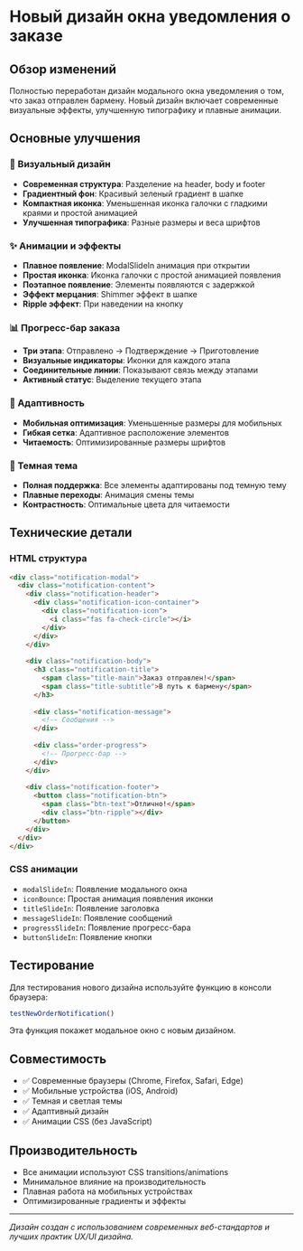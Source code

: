 # Новый дизайн окна уведомления о заказе

## Обзор изменений

Полностью переработан дизайн модального окна уведомления о том, что заказ отправлен бармену. Новый дизайн включает современные визуальные эффекты, улучшенную типографику и плавные анимации.

## Основные улучшения

### 🎨 Визуальный дизайн
- **Современная структура**: Разделение на header, body и footer
- **Градиентный фон**: Красивый зеленый градиент в шапке
- **Компактная иконка**: Уменьшенная иконка галочки с гладкими краями и простой анимацией
- **Улучшенная типографика**: Разные размеры и веса шрифтов

### ✨ Анимации и эффекты
- **Плавное появление**: ModalSlideIn анимация при открытии
- **Простая иконка**: Иконка галочки с простой анимацией появления
- **Поэтапное появление**: Элементы появляются с задержкой
- **Эффект мерцания**: Shimmer эффект в шапке
- **Ripple эффект**: При наведении на кнопку

### 📊 Прогресс-бар заказа
- **Три этапа**: Отправлено → Подтверждение → Приготовление
- **Визуальные индикаторы**: Иконки для каждого этапа
- **Соединительные линии**: Показывают связь между этапами
- **Активный статус**: Выделение текущего этапа

### 📱 Адаптивность
- **Мобильная оптимизация**: Уменьшенные размеры для мобильных
- **Гибкая сетка**: Адаптивное расположение элементов
- **Читаемость**: Оптимизированные размеры шрифтов

### 🌙 Темная тема
- **Полная поддержка**: Все элементы адаптированы под темную тему
- **Плавные переходы**: Анимация смены темы
- **Контрастность**: Оптимальные цвета для читаемости

## Технические детали

### HTML структура
```html
<div class="notification-modal">
  <div class="notification-content">
    <div class="notification-header">
      <div class="notification-icon-container">
        <div class="notification-icon">
          <i class="fas fa-check-circle"></i>
        </div>
      </div>
    </div>
    
    <div class="notification-body">
      <h3 class="notification-title">
        <span class="title-main">Заказ отправлен!</span>
        <span class="title-subtitle">В путь к бармену</span>
      </h3>
      
      <div class="notification-message">
        <!-- Сообщения -->
      </div>
      
      <div class="order-progress">
        <!-- Прогресс-бар -->
      </div>
    </div>
    
    <div class="notification-footer">
      <button class="notification-btn">
        <span class="btn-text">Отлично!</span>
        <div class="btn-ripple"></div>
      </button>
    </div>
  </div>
</div>
```

### CSS анимации
- `modalSlideIn`: Появление модального окна
- `iconBounce`: Простая анимация появления иконки
- `titleSlideIn`: Появление заголовка
- `messageSlideIn`: Появление сообщений
- `progressSlideIn`: Появление прогресс-бара
- `buttonSlideIn`: Появление кнопки

## Тестирование

Для тестирования нового дизайна используйте функцию в консоли браузера:

```javascript
testNewOrderNotification()
```

Эта функция покажет модальное окно с новым дизайном.

## Совместимость

- ✅ Современные браузеры (Chrome, Firefox, Safari, Edge)
- ✅ Мобильные устройства (iOS, Android)
- ✅ Темная и светлая темы
- ✅ Адаптивный дизайн
- ✅ Анимации CSS (без JavaScript)

## Производительность

- Все анимации используют CSS transitions/animations
- Минимальное влияние на производительность
- Плавная работа на мобильных устройствах
- Оптимизированные градиенты и эффекты

---

*Дизайн создан с использованием современных веб-стандартов и лучших практик UX/UI дизайна.*
